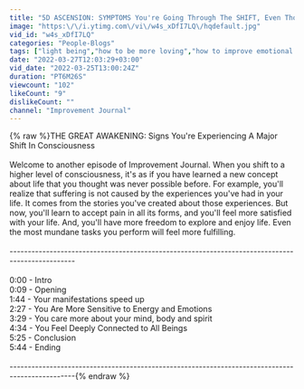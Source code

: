 ```yaml
---
title: "5D ASCENSION: SYMPTOMS You're Going Through The SHIFT, Even Though You May Not Realize It"
image: "https:\/\/i.ytimg.com\/vi\/w4s_xDfI7LQ\/hqdefault.jpg"
vid_id: "w4s_xDfI7LQ"
categories: "People-Blogs"
tags: ["light being","how to be more loving","how to improve emotional intelligence"]
date: "2022-03-27T12:03:29+03:00"
vid_date: "2022-03-25T13:00:24Z"
duration: "PT6M26S"
viewcount: "102"
likeCount: "9"
dislikeCount: ""
channel: "Improvement Journal"
---
```

{% raw %}THE GREAT AWAKENING: Signs You're Experiencing A Major Shift In Consciousness<br /><br />Welcome to another episode of Improvement Journal. When you shift to a higher level of consciousness, it's as if you have learned a new concept about life that you thought was never possible before. For example, you'll realize that suffering is not caused by the experiences you've had in your life. It comes from the stories you've created about those experiences. But now, you'll learn to accept pain in all its forms, and you'll feel more satisfied with your life. And, you'll have more freedom to explore and enjoy life. Even the most mundane tasks you perform will feel more fulfilling.<br /><br />------------------------------------------------------------------------------------------------<br /><br />0:00 - Intro<br />0:09 - Opening<br />1:44 - Your manifestations speed up<br />2:27 - You Are More Sensitive to Energy and Emotions<br />3:29 - You care more about your mind, body and spirit<br />4:34 - You Feel Deeply Connected to All Beings<br />5:25 - Conclusion<br />5:44 - Ending<br /><br />------------------------------------------------------------------------------------------------{% endraw %}
